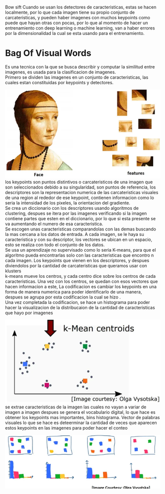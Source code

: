 Bow sift
Cuando se usan los detectores de caracteristicas, estas se hacen localmente, por lo que cada imagen tiene su propio conjunto de carcateristicas, y pueden haber imagenes con muchos keypoints como puede que hayan otras con pocas, por lo que al momento de hacer un entrenamiento con deep learning o machine learning, van a haber errores por la dimensionalidad la cual se esta usando para el entrenamiento.

# Bag Of Visual Words
Es una tecnica con la que se busca describir y computar la similitud entre imagenes, es usada para la clasificacion de imagenes.
<br>
Primero se dividen las imagenes en un conjunto de caracteristicas, las cuales estan constituidas por keypoints y detectores.
<br>

![features](image.png)
<br>
los keypoints son puntos distintivos o carcateristicos de una imagen que son seleccionados debido a su singularidad, son puntos de referencia, los descriptores son la representacion numerica de las carcateristicas visuales de una region al rededor de ese keypoint, contienen informacion como lo seria la intensidad de los pixeles, la orientacion del gradiente.
<br>
Se crea un diccionario con los descriptores usando algoritmos de clustering, despues se itera por las imagenes verificando si la imagen contiene partes que esten en el diccionario, por lo que si esta presente se va aumentando el  numero de esa caracteristica.
<br>
Se escogen unas caracteristicas comparandolas con las demas buscando  la mas cercana a los datos de entrada.
A cada imagen, se le haya su caracteristica y con su descriptor, los vectores se ubican en un espacio, esto se realiza con todo el conjunto de los datos.
<br>
Se usa un aprendizaje no supervisado como lo seria  K-means, para que el algoritmo pueda encontrarlas solo con las caracteristicas que encontro n cada imagen.
Los keypoints que vienen en los descriptores, y despues diviendolos por la cantidad de carcateristicas que queramos usar con klusters
<br>
k-means mueve los centros, y cada centro dice sobre los centros de cada caracteristicas.
Una vez con los centros, se quedan con esos vectores que hacen informacion a este, 
La codificacion es cambiar los keypoints en una forma de manera numerica para poder identificarlo de una manera, despues se agrupa por esta codificacion la cual se hizo .
<br>
Una vez completada la codificacion, se hace un histograma para poder hacer la visualizacion de la distribucaion de la cantidad de caracteristicas que hayo por imagenes
<br>

![kmean](image-1.png)
<br>
se extrae caracteristicas de la imagen las cuales no vayan a variar de imagen a imagen
despues se genera el vocabulario digital, lo que hace es obtener los keypoints mas importantes, bins histograma.
Vector de palabras visuales lo que se hace es deteerminar la cantidad de veces que aparecen estos keypoints en las imagenes para poder hacer el conteo
<br>

![histograma](image-2.png)